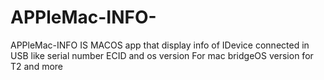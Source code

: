 # APPleMac-INFO-
APPleMac-INFO IS MACOS app that display info of IDevice connected in USB like serial number ECID and os version For mac bridgeOS version for T2 and more 
